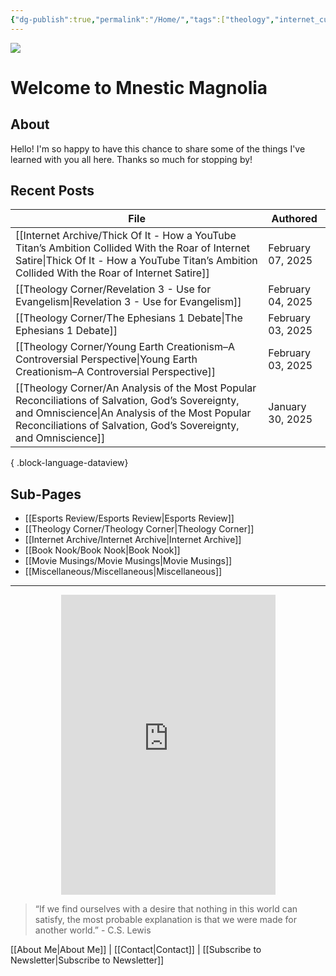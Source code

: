 ```yaml
---
{"dg-publish":true,"permalink":"/Home/","tags":["theology","internet_culture","books","movies","miscellaneous","esports","gardenEntry","gardenEntry","gardenEntry","gardenEntry","gardenEntry","gardenEntry","gardenEntry"]}
---
```


![](https://i.imgur.com/Gwb8h2a.jpeg)
# Welcome to Mnestic Magnolia
## About
Hello! I'm so happy to have this chance to share some of the things I've learned with you all here. Thanks so much for stopping by!
## Recent Posts

| File                                                                                                                                                                                                                      | Authored          |
| ------------------------------------------------------------------------------------------------------------------------------------------------------------------------------------------------------------------------- | ----------------- |
| [[Internet Archive/Thick Of It - How a YouTube Titan’s Ambition Collided With the Roar of Internet Satire\|Thick Of It - How a YouTube Titan’s Ambition Collided With the Roar of Internet Satire]]                    | February 07, 2025 |
| [[Theology Corner/Revelation 3 - Use for Evangelism\|Revelation 3 - Use for Evangelism]]                                                                                                                               | February 04, 2025 |
| [[Theology Corner/The Ephesians 1 Debate\|The Ephesians 1 Debate]]                                                                                                                                                     | February 03, 2025 |
| [[Theology Corner/Young Earth Creationism–A Controversial Perspective\|Young Earth Creationism–A Controversial Perspective]]                                                                                           | February 03, 2025 |
| [[Theology Corner/An Analysis of the Most Popular Reconciliations of Salvation, God’s Sovereignty, and Omniscience\|An Analysis of the Most Popular Reconciliations of Salvation, God’s Sovereignty, and Omniscience]] | January 30, 2025  |

{ .block-language-dataview}
## Sub-Pages

- [[Esports Review/Esports Review\|Esports Review]]
- [[Theology Corner/Theology Corner\|Theology Corner]]
- [[Internet Archive/Internet Archive\|Internet Archive]]
- [[Book Nook/Book Nook\|Book Nook]]
- [[Movie Musings/Movie Musings\|Movie Musings]]
- [[Miscellaneous/Miscellaneous\|Miscellaneous]]

---

<div style="display: flex; justify-content: center;">
  <iframe src="https://i.giphy.com/media/v1.Y2lkPTc5MGI3NjExaWRla25sNDhkNW00MXNyeTgzY3Z1NnlqdmszZjVsYTc4amRrdWtiZyZlcD12MV9pbnRlcm5hbF9naWZfYnlfaWQmY3Q9Zw/ayBZf3xVtT74Q/giphy.gif" 
          width="343" height="480" frameBorder="0" allowFullScreen></iframe>
</div>

> “If we find ourselves with a desire that nothing in this world can satisfy, the most probable explanation is that we were made for another world.” - C.S. Lewis

[[About Me\|About Me]] | [[Contact\|Contact]] | [[Subscribe to Newsletter\|Subscribe to Newsletter]]